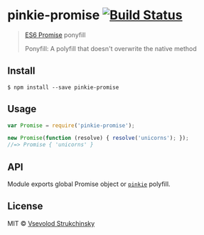 # pinkie-promise [![Build Status](https://travis-ci.org/floatdrop/pinkie-promise.svg?branch=master)](https://travis-ci.org/floatdrop/pinkie-promise)

> [ES6 Promise](https://people.mozilla.org/~jorendorff/es6-draft.html#sec-promise-objects) ponyfill
>
> Ponyfill: A polyfill that doesn't overwrite the native method

## Install

```
$ npm install --save pinkie-promise
```

## Usage

```js
var Promise = require('pinkie-promise');

new Promise(function (resolve) { resolve('unicorns'); });
//=> Promise { 'unicorns' }
```

## API

Module exports global Promise object or [`pinkie`](http://github.com/floatdrop/pinkie) polyfill.

## License

MIT © [Vsevolod Strukchinsky](http://github.com/floatdrop)
